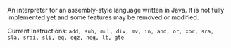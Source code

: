 An interpreter for an assembly-style language written in Java. It is not fully implemented yet and some features may be removed or modified. 

Current Instructions: `add, sub, mul, div, mv, in, and, or, xor, sra, sla, srai, sli, eq, eqz, neq, lt, gte`